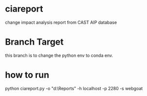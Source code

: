 # ciareport
change impact analysis report from CAST AIP database

# Branch Target
this branch is to change the python env to conda env. 

# how to run
python ciareport.py -o "d:\Reports" -h localhost -p 2280 -s webgoat





